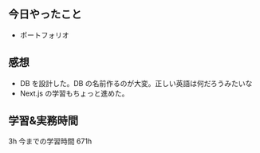 ## 今日やったこと

- ポートフォリオ

## 感想

- DB を設計した。DB の名前作るのが大変。正しい英語は何だろうみたいな
- Next.js の学習もちょっと進めた。

## 学習&実務時間

3h
今までの学習時間 671h
